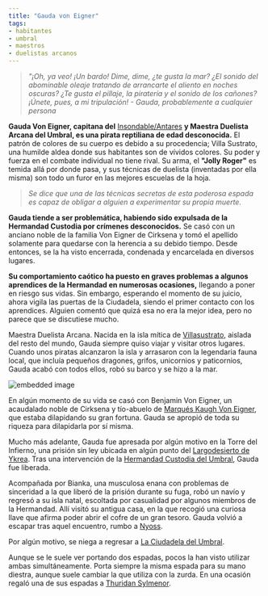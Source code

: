 ```yaml
---
title: "Gauda von Eigner"
tags:
- habitantes
- umbral
- maestros
- duelistas arcanos
---
```

> _"¡Oh, ya veo! ¡Un bardo! Dime, dime, ¿te gusta la mar? ¿El sonido del abominable oleaje tratando de arrancarte el aliento en noches oscuras? ¿Te gusta el pillaje, la piratería y el sonido de los cañones? ¡Únete, pues, a mi tripulación! - Gauda, probablemente a cualquier persona_

**Gauda Von Eigner, capitana del** [Insondable/Antares](https://www.legendkeeper.com/app/ckvil5g57t6310808rct5ktxd/clbr3d0w9000q02886hy3sa14/) **y Maestra Duelista Arcana del Umbral, es una pirata reptiliana de edad desconocida.** El patrón de colores de su cuerpo es debido a su procedencia; Villa Sustrato, una humilde aldea donde sus habitantes son de vívidos colores. Su poder y fuerza en el combate individual no tiene rival. Su arma, el **"Jolly Roger"** es temida allá por donde pasa, y sus técnicas de duelista (inventadas por ella misma) son todo un furor en las mejores escuelas de la hoja.

> _Se dice que una de las técnicas secretas de esta poderosa espada es capaz de obligar a alguien a experimentar su propia muerte._

**Gauda tiende a ser problemática, habiendo sido expulsada de la Hermandad Custodia por crímenes desconocidos.** Se casó con un anciano noble de la familia Von Eigner de Cirksena y tomó el apellido solamente para quedarse con la herencia a su debido tiempo. Desde entonces, se la ha visto encerrada, condenada y encarcelada en diversos lugares.

**Su comportamiento caótico ha puesto en graves problemas a algunos aprendices de la Hermandad en numerosas ocasiones,** llegando a poner en riesgo sus vidas. Sin embargo, esperando el momento de su juicio, ahora vigila las puertas de la Ciudadela, siendo el primer contacto con los aprendices. Alguien comentó que quizá esa no era la mejor idea, pero no parece que se discutiese mucho.

Maestra Duelista Arcana. Nacida en la isla mítica de [Villasustrato](https://www.legendkeeper.com/app/ckvil5g57t6310808rct5ktxd/cl1g9ika1001v036cskhkln3k/), aislada del resto del mundo, Gauda siempre quiso viajar y visitar otros lugares. Cuando unos piratas alcanzaron la isla y arrasaron con la legendaria fauna local, que incluía pequeños dragones, grifos, unicornios y paticornios, Gauda acabó con todos ellos, robó su barco y se hizo a la mar.

![embedded image](https://assets.legendkeeper.com/83b3befe-3b29-421d-8da7-f5088c9ffb57.png "Attachment")

En algún momento de su vida se casó con Benjamin Von Eigner, un acaudalado noble de Cirksena y tío-abuelo de [Marqués Kaugh Von Eigner](https://www.legendkeeper.com/app/ckvil5g57t6310808rct5ktxd/ckz7fe7bc002l036cdf4mktff/), que estaba dilapidando su gran fortuna. Gauda se apropió de toda su riqueza para dilapidarla por sí misma.

Mucho más adelante, Gauda fue apresada por algún motivo en la Torre del Infierno, una prisión sin ley ubicada en algún punto del [Largodesierto de Ykrea](https://www.legendkeeper.com/app/ckvil5g57t6310808rct5ktxd/ckz8axi9r0060036cyttp5dty/). Tras una intervención de la [Hermandad Custodia del Umbral](https://www.legendkeeper.com/app/ckvil5g57t6310808rct5ktxd/ckw9rh8iy001z036c9lsfyugo/), Gauda fue liberada.

Acompañada por Bianka, una musculosa enana con problemas de sinceridad a la que liberó de la prisión durante su fuga, robó un navío y regresó a su isla natal, escoltada por casualidad por algunos miembros de la Hermandad. Allí visitó su antigua casa, en la que recogió una curiosa llave que afirma poder abrir el cofre de un gran tesoro. Gauda volvió a escapar tras aquel encuentro, rumbo a [Nyoss](https://www.legendkeeper.com/app/ckvil5g57t6310808rct5ktxd/ckz8aliuj004j036cyswbkpi3/).

Por algún motivo, se niega a regresar a [La Ciudadela del Umbral](https://www.legendkeeper.com/app/ckvil5g57t6310808rct5ktxd/cky1plko8001p037c854lyoys/).

Aunque se le suele ver portando dos espadas, pocos la han visto utilizar ambas simultáneamente. Porta siempre la misma espada para su mano diestra, aunque suele cambiar la que utiliza con la zurda. En una ocasión regaló una de sus espadas a [Thuridan Sylmenor](https://www.legendkeeper.com/app/ckvil5g57t6310808rct5ktxd/ckz7fel7d002q036cokzaco4b/).